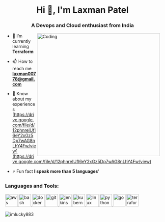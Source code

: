 <h1 align="center">Hi 👋, I'm Laxman Patel</h1>
<h3 align="center">A Devops and Cloud enthusiast from India</h3>
<img align="right" alt="Coding" width="400" src="https://cdn.dribbble.com/users/926537/screenshots/4502902/media/9fc49552a70631c92135e89ec16df1dd.gif">


- 🌱 I’m currently learning **Terraform**

- 📫 How to reach me **laxman00778@gmail.com**

- 📄 Know about my experiences [https://drive.google.com/file/d/12phnreIUfI6eY2xGz5Dp7wAG8nLhY4Fw/view](https://drive.google.com/file/d/12phnreIUfI6eY2xGz5Dp7wAG8nLhY4Fw/view)

- ⚡ Fun fact **I speak more than 5 languages**'

<h3 align="left">Languages and Tools:</h3>


<p align="left"> <a href="https://aws.amazon.com" target="_blank" rel="noreferrer"> <img src="https://futurumresearch.com/wp-content/uploads/2020/01/aws-logo.png" alt="aws" width="40" height="40"/> </a> <a href="https://www.gnu.org/software/bash/" target="_blank" rel="noreferrer"> <img src="https://www.vectorlogo.zone/logos/gnu_bash/gnu_bash-icon.svg" alt="bash" width="40" height="40"/> </a> <a href="https://www.linuxadictos.com/wp-content/uploads/logo-docker.jpg.webp" target="_blank" rel="noreferrer"> <img src="https://www.clipartmax.com/png/small/146-1469802_logo-logo-docker.png" alt="docker" width="40" height="40"/> </a> <a href="https://git-scm.com/" target="_blank" rel="noreferrer"> <img src="https://www.vectorlogo.zone/logos/git-scm/git-scm-icon.svg" alt="git" width="40" height="40"/> </a> <a href="https://www.jenkins.io" target="_blank" rel="noreferrer"> <img src="https://www.vectorlogo.zone/logos/jenkins/jenkins-icon.svg" alt="jenkins" width="40" height="40"/> </a> <a href="https://kubernetes.io" target="_blank" rel="noreferrer"> <img src="https://www.vectorlogo.zone/logos/kubernetes/kubernetes-icon.svg" alt="kubernetes" width="40" height="40"/> </a> <a href="https://www.linux.org/" target="_blank" rel="noreferrer"> <img src="https://images-wixmp-ed30a86b8c4ca887773594c2.wixmp.com/i/a9415ff0-40cb-44e8-b941-f9e3563c4238/da1s62v-ac3195d6-a762-405f-9afe-44134af90e2c.png" alt="linux" width="40" height="40"/> </a> <a href="https://img.icons8.com/fluency/512/python.png" target="_blank" rel="noreferrer"> <img src="https://img.icons8.com/fluency/512/python.png" alt="python" width="40" height="40"/></a><a href="https://img.icons8.com/fluency/512/python.png" target="_blank" rel="noreferrer"> <img src="https://www.logo.wine/a/logo/Go_(programming_language)/Go_(programming_language)-Logo.wine.svg" alt="go" width="40" height="40"/></a> <a href="https://www.gnu.org/software/bash/" target="_blank" rel="noreferrer"> <img src="https://www.vectorlogo.zone/logos/terraformio/terraformio-icon.svg" alt="terraform" width="40" height="40"/> </a></p>

<p>&nbsp;<img align="left" src="https://github-readme-stats.vercel.app/api?username=imlucky883&show_icons=true&locale=en" alt="imlucky883" /></p>
